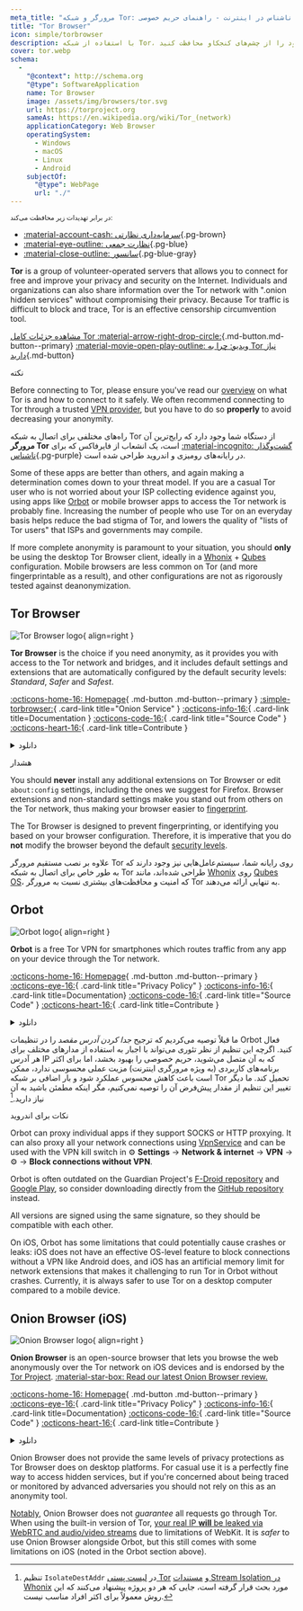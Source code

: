 ```yaml
---
meta_title: "مرورگر و شبکه Tor: گشت‌وگذار ناشناس در اینترنت - راهنمای حریم خصوصی"
title: "Tor Browser"
icon: simple/torbrowser
description: با استفاده از شبکه Tor، یک شبکه امن که سانسور را دور می‌زند، فعالیت‌های اینترنتی خود را از چشم‌های کنجکاو محافظت کنید.
cover: tor.webp
schema:
  - 
    "@context": http://schema.org
    "@type": SoftwareApplication
    name: Tor Browser
    image: /assets/img/browsers/tor.svg
    url: https://torproject.org
    sameAs: https://en.wikipedia.org/wiki/Tor_(network)
    applicationCategory: Web Browser
    operatingSystem:
      - Windows
      - macOS
      - Linux
      - Android
    subjectOf:
      "@type": WebPage
      url: "./"
---
```


<small>در برابر تهدیدات زیر محافظت می‌کند:</small>

- [:material-account-cash: سرمایه‌داری نظارتی](basics/common-threats.md#surveillance-as-a-business-model ""){.pg-brown}
- [:material-eye-outline: نظارت جمعی](basics/common-threats.md#mass-surveillance-programs ""){.pg-blue}
- [:material-close-outline: سانسور](basics/common-threats.md#avoiding-censorship ""){.pg-blue-gray}

**Tor** is a group of volunteer-operated servers that allows you to connect for free and improve your privacy and security on the Internet. Individuals and organizations can also share information over the Tor network with ".onion hidden services" without compromising their privacy. Because Tor traffic is difficult to block and trace, Tor is an effective censorship circumvention tool.

[مشاهده جزئیات کامل Tor :material-arrow-right-drop-circle:](advanced/tor-overview.md ""){.md-button.md-button--primary} [:material-movie-open-play-outline: ویدیو: چرا به Tor نیاز دارید](https://www.privacyguides.org/videos/2025/03/02/why-you-need-tor/ ""){.md-button}

<div class="admonition tip" markdown>
<p class="admonition-title">نکته</p>

Before connecting to Tor, please ensure you've read our [overview](advanced/tor-overview.md) on what Tor is and how to connect to it safely. We often recommend connecting to Tor through a trusted [VPN provider](vpn.md), but you have to do so **properly** to avoid decreasing your anonymity.

</div>

راه‌های مختلفی برای اتصال به شبکه Tor از دستگاه شما وجود دارد که رایج‌ترین آن **مرورگر Tor** است، یک انشعاب از فایرفاکس که برای [:material-incognito: گشت‌وگذار ناشناس](basics/common-threats.md#anonymity-vs-privacy ""){.pg-purple} در رایانه‌های رومیزی و اندروید طراحی شده است.

Some of these apps are better than others, and again making a determination comes down to your threat model. If you are a casual Tor user who is not worried about your ISP collecting evidence against you, using apps like [Orbot](#orbot) or mobile browser apps to access the Tor network is probably fine. Increasing the number of people who use Tor on an everyday basis helps reduce the bad stigma of Tor, and lowers the quality of "lists of Tor users" that ISPs and governments may compile.

If more complete anonymity is paramount to your situation, you should **only** be using the desktop Tor Browser client, ideally in a [Whonix](desktop.md#whonix) + [Qubes](desktop.md#qubes-os) configuration. Mobile browsers are less common on Tor (and more fingerprintable as a result), and other configurations are not as rigorously tested against deanonymization.

## Tor Browser

<div class="admonition recommendation" markdown>

![Tor Browser logo](assets/img/browsers/tor.svg){ align=right }

**Tor Browser** is the choice if you need anonymity, as it provides you with access to the Tor network and bridges, and it includes default settings and extensions that are automatically configured by the default security levels: *Standard*, *Safer* and *Safest*.

[:octicons-home-16: Homepage](https://torproject.org){ .md-button .md-button--primary }
[:simple-torbrowser:](http://2gzyxa5ihm7nsggfxnu52rck2vv4rvmdlkiu3zzui5du4xyclen53wid.onion){ .card-link title="Onion Service" }
[:octicons-info-16:](https://tb-manual.torproject.org){ .card-link title=Documentation }
[:octicons-code-16:](https://gitlab.torproject.org/tpo/applications/tor-browser){ .card-link title="Source Code" }
[:octicons-heart-16:](https://donate.torproject.org){ .card-link title=Contribute }

<details class="downloads" markdown>
<summary>دانلود</summary>

- [:simple-googleplay: گوگل پلی](https://play.google.com/store/apps/details?id=org.torproject.torbrowser)
- [:simple-android: اندروید](https://torproject.org/download/#android)
- [:fontawesome-brands-windows: ویندوز](https://torproject.org/download)
- [:simple-apple: مک‌اواس](https://torproject.org/download)
- [:simple-linux: لینوکس](https://torproject.org/download)

</details>

</div>

<div class="admonition danger" markdown>
<p class="admonition-title">هشدار</p>

You should **never** install any additional extensions on Tor Browser or edit `about:config` settings, including the ones we suggest for Firefox. Browser extensions and non-standard settings make you stand out from others on the Tor network, thus making your browser easier to [fingerprint](https://support.torproject.org/glossary/browser-fingerprinting).

</div>

The Tor Browser is designed to prevent fingerprinting, or identifying you based on your browser configuration. Therefore, it is imperative that you do **not** modify the browser beyond the default [security levels](https://tb-manual.torproject.org/security-settings).

علاوه بر نصب مستقیم مرورگر Tor روی رایانه شما، سیستم‌عامل‌هایی نیز وجود دارند که به طور خاص برای اتصال به شبکه Tor طراحی شده‌اند، مانند [Whonix](desktop.md#whonix) روی [Qubes OS](desktop.md#qubes-os)، که امنیت و محافظت‌های بیشتری نسبت به مرورگر Tor به تنهایی ارائه می‌دهند.

## Orbot

<div class="admonition recommendation" markdown>

![Orbot logo](assets/img/self-contained-networks/orbot.svg){ align=right }

**Orbot** is a free Tor VPN for smartphones which routes traffic from any app on your device through the Tor network.

[:octicons-home-16: Homepage](https://orbot.app){ .md-button .md-button--primary }
[:octicons-eye-16:](https://orbot.app/privacy-policy){ .card-link title="Privacy Policy" }
[:octicons-info-16:](https://orbot.app/faqs){ .card-link title=Documentation}
[:octicons-code-16:](https://orbot.app/code){ .card-link title="Source Code" }
[:octicons-heart-16:](https://orbot.app/donate){ .card-link title=Contribute }

<details class="downloads" markdown>
<summary>دانلود</summary>

- [:simple-googleplay: گوگل پلی](https://play.google.com/store/apps/details?id=org.torproject.android)
- [:simple-appstore: اپ استور](https://apps.apple.com/app/id1609461599)
- [:simple-github: گیت‌هاب](https://github.com/guardianproject/orbot/releases)

</details>

</div>

ما قبلاً توصیه می‌کردیم که ترجیح *جدا کردن آدرس مقصد* را در تنظیمات Orbot فعال کنید. اگرچه این تنظیم از نظر تئوری می‌تواند با اجبار به استفاده از مدارهای مختلف برای هر آدرس IP که به آن متصل می‌شوید، حریم خصوصی را بهبود بخشد، اما برای اکثر برنامه‌های کاربردی (به ویژه مرورگری اینترنت) مزیت عملی محسوسی ندارد، ممکن است باعث کاهش محسوس عملکرد شود و بار اضافی بر شبکه Tor تحمیل کند. ما دیگر تغییر این تنظیم از مقدار پیش‌فرض آن را توصیه نمی‌کنیم، مگر اینکه مطمئن باشید به آن نیاز دارید.[^1]

<div class="admonition tip" markdown>
<p class="admonition-title">نکات برای اندروید</p>

Orbot can proxy individual apps if they support SOCKS or HTTP proxying. It can also proxy all your network connections using [VpnService](https://developer.android.com/reference/android/net/VpnService) and can be used with the VPN kill switch in :gear: **Settings** → **Network & internet** → **VPN** → :gear: → **Block connections without VPN**.

Orbot is often outdated on the Guardian Project's [F-Droid repository](https://guardianproject.info/fdroid) and [Google Play](https://play.google.com/store/apps/details?id=org.torproject.android), so consider downloading directly from the [GitHub repository](https://github.com/guardianproject/orbot/releases) instead.

All versions are signed using the same signature, so they should be compatible with each other.

</div>

On iOS, Orbot has some limitations that could potentially cause crashes or leaks: iOS does not have an effective OS-level feature to block connections without a VPN like Android does, and iOS has an artificial memory limit for network extensions that makes it challenging to run Tor in Orbot without crashes. Currently, it is always safer to use Tor on a desktop computer compared to a mobile device.

## Onion Browser (iOS)

<div class="admonition recommendation" markdown>

![Onion Browser logo](assets/img/self-contained-networks/onion_browser.svg){ align=right }

**Onion Browser** is an open-source browser that lets you browse the web anonymously over the Tor network on iOS devices and is endorsed by the [Tor Project](https://support.torproject.org/glossary/onion-browser). [:material-star-box: Read our latest Onion Browser review.](https://www.privacyguides.org/articles/2024/09/18/onion-browser-review/)

[:octicons-home-16: Homepage](https://onionbrowser.com){ .md-button .md-button--primary }
[:octicons-eye-16:](https://onionbrowser.com/privacy-policy){ .card-link title="Privacy Policy" }
[:octicons-info-16:](https://onionbrowser.com/faqs){ .card-link title=Documentation}
[:octicons-code-16:](https://github.com/OnionBrowser/OnionBrowser){ .card-link title="Source Code" }
[:octicons-heart-16:](https://onionbrowser.com/donate){ .card-link title=Contribute }

<details class="downloads" markdown>
<summary>دانلود</summary>

- [:simple-appstore: اپ استور](https://apps.apple.com/app/id519296448)

</details>

</div>

Onion Browser does not provide the same levels of privacy protections as Tor Browser does on desktop platforms. For casual use it is a perfectly fine way to access hidden services, but if you're concerned about being traced or monitored by advanced adversaries you should not rely on this as an anonymity tool.

[Notably](https://github.com/privacyguides/privacyguides.org/issues/2929), Onion Browser does not *guarantee* all requests go through Tor. When using the built-in version of Tor, [your real IP **will** be leaked via WebRTC and audio/video streams](https://onionbrowser.com/faqs) due to limitations of WebKit. It is *safer* to use Onion Browser alongside Orbot, but this still comes with some limitations on iOS (noted in the Orbot section above).

[^1]: تنظیم `IsolateDestAddr` در [لیست پستی Tor](https://lists.torproject.org/pipermail/tor-talk/2012-May/024403.html) و [مستندات Stream Isolation در Whonix](https://whonix.org/wiki/Stream_Isolation) مورد بحث قرار گرفته است، جایی که هر دو پروژه پیشنهاد می‌کنند که این روش معمولاً برای اکثر افراد مناسب نیست.
